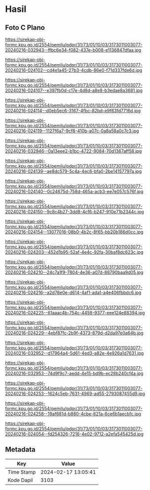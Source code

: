 # Hasil

## Foto C Plano

https://sirekap-obj-formc.kpu.go.id/2554/pemilu/pdpr/31/73/01/10/03/3173011003077-20240216-032943--ffbc6e34-f082-437e-b008-e1136847dfaa.jpg

https://sirekap-obj-formc.kpu.go.id/2554/pemilu/pdpr/31/73/01/10/03/3173011003077-20240216-024102--cd4e1a45-27b3-4cdb-86e0-f71d337fde6d.jpg

https://sirekap-obj-formc.kpu.go.id/2554/pemilu/pdpr/31/73/01/10/03/3173011003077-20240216-024107--e397fb0d-c17e-4d8d-a8e8-b3edae8a3681.jpg

https://sirekap-obj-formc.kpu.go.id/2554/pemilu/pdpr/31/73/01/10/03/3173011003077-20240216-024114--d0eb5ec6-3167-4fbc-82bd-e9f63fd7716d.jpg

https://sirekap-obj-formc.kpu.go.id/2554/pemilu/pdpr/31/73/01/10/03/3173011003077-20240216-024119--1127f6a7-9cf8-410b-a07c-0a8a58a0c7c3.jpg

https://sirekap-obj-formc.kpu.go.id/2554/pemilu/pdpr/31/73/01/10/03/3173011003077-20240216-032946--0a13eee2-b1bc-4722-9084-70d1367aff58.jpg

https://sirekap-obj-formc.kpu.go.id/2554/pemilu/pdpr/31/73/01/10/03/3173011003077-20240216-024139--ae8dc579-5c4a-4ec6-bfa0-2be14157797a.jpg

https://sirekap-obj-formc.kpu.go.id/2554/pemilu/pdpr/31/73/01/10/03/3173011003077-20240216-024140--0c24675d-758d-465a-acb3-ee7e057c576f.jpg

https://sirekap-obj-formc.kpu.go.id/2554/pemilu/pdpr/31/73/01/10/03/3173011003077-20240216-024150--9c8c4b27-3dd8-4cf6-b247-910e71b2344c.jpg

https://sirekap-obj-formc.kpu.go.id/2554/pemilu/pdpr/31/73/01/10/03/3173011003077-20240216-024154--13077016-08b0-4b2c-8f65-bb20b186d0cc.jpg

https://sirekap-obj-formc.kpu.go.id/2554/pemilu/pdpr/31/73/01/10/03/3173011003077-20240216-024203--452d1b95-52af-4e4c-92fa-30baf8dc623c.jpg

https://sirekap-obj-formc.kpu.go.id/2554/pemilu/pdpr/31/73/01/10/03/3173011003077-20240216-024210--24c7a1f9-7804-4e36-a07d-88790baa9d05.jpg

https://sirekap-obj-formc.kpu.go.id/2554/pemilu/pdpr/31/73/01/10/03/3173011003077-20240216-024216--a2d78e0e-d614-4af1-ada1-a4e406fbbdc6.jpg

https://sirekap-obj-formc.kpu.go.id/2554/pemilu/pdpr/31/73/01/10/03/3173011003077-20240216-024225--61aaac4b-754c-4458-9377-eee124e88394.jpg

https://sirekap-obj-formc.kpu.go.id/2554/pemilu/pdpr/31/73/01/10/03/3173011003077-20240216-024229--4ebf87fc-2b9f-4373-879d-d2da97e0a64b.jpg

https://sirekap-obj-formc.kpu.go.id/2554/pemilu/pdpr/31/73/01/10/03/3173011003077-20240216-032952--d17964a4-5d61-4ed3-a82e-4e926a1d7631.jpg

https://sirekap-obj-formc.kpu.go.id/2554/pemilu/pdpr/31/73/01/10/03/3173011003077-20240216-032953--74d9f9c7-aedd-4e15-bd9b-ec28b240cf4a.jpg

https://sirekap-obj-formc.kpu.go.id/2554/pemilu/pdpr/31/73/01/10/03/3173011003077-20240216-024253--1624c5eb-7631-4969-ad55-2793087455d9.jpg

https://sirekap-obj-formc.kpu.go.id/2554/pemilu/pdpr/31/73/01/10/03/3173011003077-20240216-024258--19af681d-b880-4cbe-821a-6ce6b1aecbfc.jpg

https://sirekap-obj-formc.kpu.go.id/2554/pemilu/pdpr/31/73/01/10/03/3173011003077-20240216-024054--fd254326-7216-4e02-9712-a2efa545425d.jpg


## Metadata

| Key        | Value               |
| ---------- | ------------------- |
| Time Stamp | 2024-02-17 13:05:41 |
| Kode Dapil | 3103                |



